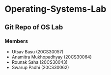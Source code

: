 # Operating-Systems-Lab
## Git Repo of OS Lab
### Members
* Utsav Basu (20CS30057)
* Anamitra Mukhopadhyay (20CS30064)
* Rounak Saha (20CS30043)
* Swarup Padhi (20CS30062)
